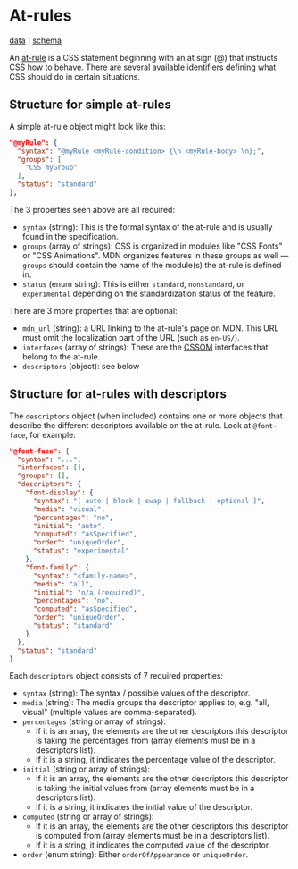# At-rules

[data](https://github.com/mdn/data/blob/main/css/at-rules.json) |
[schema](https://github.com/mdn/data/blob/main/css/at-rules.schema.json)

An [at-rule](https://developer.mozilla.org/en-US/docs/Web/CSS/At-rule) is a CSS statement beginning with an at sign (@) that instructs CSS how to behave. There are several available identifiers defining what CSS should do in certain situations.

## Structure for simple at-rules

A simple at-rule object might look like this:

```json
"@myRule": {
  "syntax": "@myRule <myRule-condition> {\n <myRule-body> \n};",
  "groups": [
    "CSS myGroup"
  ],
  "status": "standard"
},
```

The 3 properties seen above are all required:

* `syntax` (string): This is the formal syntax of the at-rule and is usually found in the specification.
* `groups` (array of strings): CSS is organized in modules like "CSS Fonts" or "CSS Animations". MDN organizes features in these groups as well — `groups` should contain the name of the module(s) the at-rule is defined in.
* `status` (enum string): This is either `standard`, `nonstandard`, or `experimental` depending on the standardization status of the feature.

There are 3 more properties that are optional:
* `mdn_url` (string): a URL linking to the at-rule's page on MDN. This URL must omit the localization part of the URL (such as `en-US/`).
* `interfaces` (array of strings): These are the [CSSOM](https://developer.mozilla.org/en-US/docs/Web/API/CSS_Object_Model) interfaces that belong to the at-rule.
* `descriptors` (object): see below

## Structure for at-rules with descriptors

The `descriptors` object (when included) contains one or more objects that describe the different descriptors available on the at-rule. Look at `@font-face`, for example:

```json
"@font-face": {
  "syntax": "...",
  "interfaces": [],
  "groups": [],
  "descriptors": {
    "font-display": {
      "syntax": "[ auto | block | swap | fallback | optional ]",
      "media": "visual",
      "percentages": "no",
      "initial": "auto",
      "computed": "asSpecified",
      "order": "uniqueOrder",
      "status": "experimental"
    },
    "font-family": {
      "syntax": "<family-name>",
      "media": "all",
      "initial": "n/a (required)",
      "percentages": "no",
      "computed": "asSpecified",
      "order": "uniqueOrder",
      "status": "standard"
    }
  },
  "status": "standard"
}
```

Each `descriptors` object consists of 7 required properties:
* `syntax` (string): The syntax / possible values of the descriptor.
* `media` (string): The media groups the descriptor applies to, e.g. "all, visual" (multiple values are comma-separated).
* `percentages` (string or array of strings):
  * If it is an array, the elements are the other descriptors this descriptor is taking the percentages from (array elements must be in a descriptors list).
  * If it is a string, it indicates the percentage value of the descriptor.
* `initial` (string or array of strings):
  * If it is an array, the elements are the other descriptors this descriptor is taking the initial values from (array elements must be in a descriptors list).
  * If it is a string, it indicates the initial value of the descriptor.
* `computed` (string or array of strings):
  * If it is an array, the elements are the other descriptors this descriptor is computed from (array elements must be in a descriptors list).
  * If it is a string, it indicates the computed value of the descriptor.
* `order` (enum string): Either `orderOfAppearance` or `uniqueOrder`.
